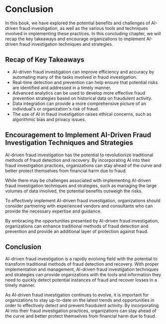 # Conclusion

In this book, we have explored the potential benefits and challenges of AI-driven fraud investigation, as well as the various tools and techniques involved in implementing these practices. In this concluding chapter, we will recap the key takeaways and encourage organizations to implement AI-driven fraud investigation techniques and strategies.

Recap of Key Takeaways
----------------------

* AI-driven fraud investigation can improve efficiency and accuracy by automating many of the tasks involved in fraud investigation.
* Real-time detection and prevention can help ensure that potential risks are identified and addressed in a timely manner.
* Advanced analytics can be used to develop more effective fraud prevention strategies based on historical data on fraudulent activity.
* Data integration can provide a more comprehensive picture of an individual's or organization's risk of fraud.
* The use of AI in fraud investigation raises ethical concerns, such as algorithmic bias and privacy issues.

Encouragement to Implement AI-Driven Fraud Investigation Techniques and Strategies
----------------------------------------------------------------------------------

AI-driven fraud investigation has the potential to revolutionize traditional methods of fraud detection and recovery. By incorporating AI into their fraud investigation practices, organizations can stay ahead of the curve and better protect themselves from financial harm due to fraud.

While there may be challenges associated with implementing AI-driven fraud investigation techniques and strategies, such as managing the large volumes of data involved, the potential benefits outweigh the risks.

To effectively implement AI-driven fraud investigation, organizations should consider partnering with experienced vendors and consultants who can provide the necessary expertise and guidance.

By embracing the opportunities presented by AI-driven fraud investigation, organizations can enhance traditional methods of fraud detection and prevention and provide an additional layer of protection against fraud.

Conclusion
----------

AI-driven fraud investigation is a rapidly evolving field with the potential to transform traditional methods of fraud detection and recovery. With proper implementation and management, AI-driven fraud investigation techniques and strategies can provide organizations with the tools and information they need to quickly detect potential instances of fraud and recover losses in a timely manner.

As AI-driven fraud investigation continues to evolve, it is important for organizations to stay up-to-date on the latest trends and opportunities in order to effectively detect and prevent fraudulent activity. By incorporating AI into their fraud investigation practices, organizations can stay ahead of the curve and better protect themselves from financial harm due to fraud.
